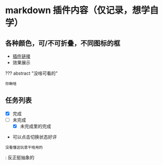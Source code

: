 # markdown 插件内容（仅记录，想学自学）

## 各种颜色，可/不可折叠，不同图标的框

- [插件链接](https://squidfunk.github.io/mkdocs-material/reference/admonitions/#inline-blocks-inline-end)
- 效果展示

??? abstract "没啥可看的"

    你瞅啥

## 任务列表

- [x] 完成
- [ ] 未完成
  * [x] 未完成里的完成

- 可以点击切换状态好评

`没看懂这玩意干啥用的`

:   反正挺抽象的
